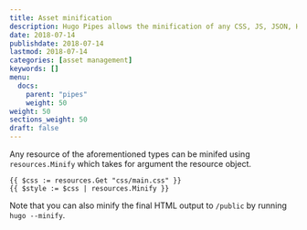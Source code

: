```yaml
---
title: Asset minification
description: Hugo Pipes allows the minification of any CSS, JS, JSON, HTML, SVG or XML resource.
date: 2018-07-14
publishdate: 2018-07-14
lastmod: 2018-07-14
categories: [asset management]
keywords: []
menu:
  docs:
    parent: "pipes"
    weight: 50
weight: 50
sections_weight: 50
draft: false
---
```



Any resource of the aforementioned types can be minifed using `resources.Minify` which takes for argument the resource object.


```go-html-template
{{ $css := resources.Get "css/main.css" }}
{{ $style := $css | resources.Minify }}
```

Note that you can also minify the final HTML output to `/public` by running `hugo --minify`.
